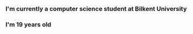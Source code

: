 ### I'm currently a computer science student at Bilkent University
### I'm 19 years old
<!--
**EgeKoyuncu/EgeKoyuncu** is a ✨ _special_ ✨ repository because its `README.md` (this file) appears on your GitHub profile.

- I’m currently a Computer Science student at Bilkent University.
- I'm 19 years old.
